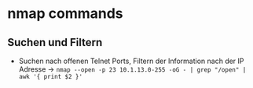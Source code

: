 # nmap commands #

## Suchen und Filtern ##

- Suchen nach offenen Telnet Ports, Filtern der Information nach der IP Adresse -> `nmap --open -p 23 10.1.13.0-255 -oG - | grep "/open" | awk '{ print $2 }'`
